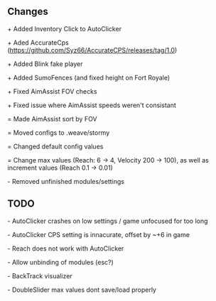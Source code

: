## Changes
\+ Added Inventory Click to AutoClicker

\+ Aded AccurateCps (https://github.com/Syz66/AccurateCPS/releases/tag/1.0)

\+ Added Blink fake player

\+ Added SumoFences (and fixed height on Fort Royale)

\+ Fixed AimAssist FOV checks

\+ Fixed issue where AimAssist speeds weren't consistant

= Made AimAssist sort by FOV

= Moved configs to .weave/stormy

= Changed default config values

= Change max values (Reach: 6 -> 4, Velocity 200 -> 100), as well as increment values (Reach 0.1 -> 0.01)

\- Removed unfinished modules/settings

## TODO
\- AutoClicker crashes on low settings / game unfocused for too long

\- AutoClicker CPS setting is innacurate, offset by ~+6 in game

\- Reach does not work with AutoClicker

\- Allow unbinding of modules (esc?)

\- BackTrack visualizer

\- DoubleSlider max values dont save/load properly
